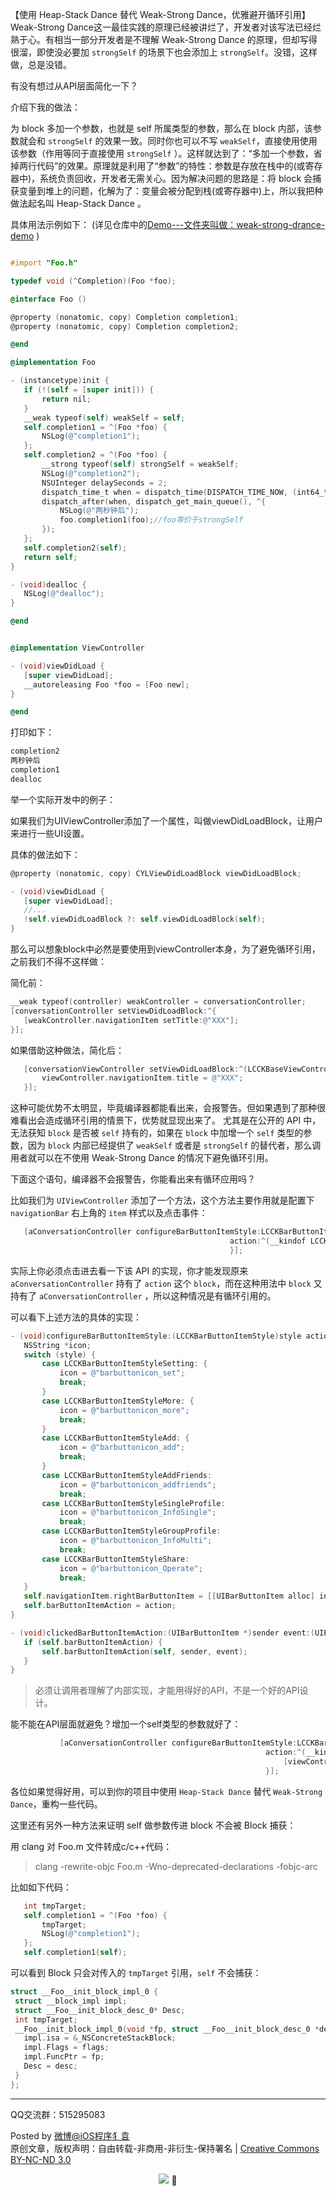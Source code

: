  【使用 Heap-Stack Dance 替代 Weak-Strong Dance，优雅避开循环引用】Weak-Strong Dance这一最佳实践的原理已经被讲烂了，开发者对该写法已经烂熟于心。有相当一部分开发者是不理解 Weak-Strong Dance 的原理，但却写得很溜，即使没必要加 `strongSelf` 的场景下也会添加上 `strongSelf`。没错，这样做，总是没错。
 
有没有想过从API层面简化一下？

介绍下我的做法：
 
为 block 多加一个参数，也就是 self 所属类型的参数，那么在 block 内部，该参数就会和 `strongSelf` 的效果一致。同时你也可以不写 `weakSelf`，直接使用使用该参数（作用等同于直接使用 `strongSelf` ）。这样就达到了：“多加一个参数，省掉两行代码”的效果。原理就是利用了“参数”的特性：参数是存放在栈中的(或寄存器中)，系统负责回收，开发者无需关心。因为解决问题的思路是：将 block 会捕获变量到堆上的问题，化解为了：变量会被分配到栈(或寄存器中)上，所以我把种做法起名叫 Heap-Stack Dance 。
 
具体用法示例如下：
(详见仓库中的[Demo---文件夹叫做：weak-strong-drance-demo](https://github.com/ChenYilong/iOSBlog/tree/master/Tips/Heap-Stack%20Dance) )


 ```Objective-C

#import "Foo.h"

typedef void (^Completion)(Foo *foo);

@interface Foo ()

@property (nonatomic, copy) Completion completion1;
@property (nonatomic, copy) Completion completion2;

@end

@implementation Foo

- (instancetype)init {
    if (!(self = [super init])) {
        return nil;
    }
    __weak typeof(self) weakSelf = self;
    self.completion1 = ^(Foo *foo) {
        NSLog(@"completion1");
    };
    self.completion2 = ^(Foo *foo) {
        __strong typeof(self) strongSelf = weakSelf;
        NSLog(@"completion2");
        NSUInteger delaySeconds = 2;
        dispatch_time_t when = dispatch_time(DISPATCH_TIME_NOW, (int64_t)(delaySeconds * NSEC_PER_SEC));
        dispatch_after(when, dispatch_get_main_queue(), ^{
            NSLog(@"两秒钟后");
            foo.completion1(foo);//foo等价于strongSelf
        });
    };
    self.completion2(self);
    return self;
}

- (void)dealloc {
    NSLog(@"dealloc");
}

@end


@implementation ViewController

- (void)viewDidLoad {
    [super viewDidLoad];
    __autoreleasing Foo *foo = [Foo new];
}

@end
 ```
 
 打印如下：
 
 ```Objective-C
 completion2
 两秒钟后
 completion1
 dealloc

 ```

 举一个实际开发中的例子：
 
 如果我们为UIViewController添加了一个属性，叫做viewDidLoadBlock，让用户来进行一些UI设置。
 
 具体的做法如下：
 
 
 ```Objective-C
@property (nonatomic, copy) CYLViewDidLoadBlock viewDidLoadBlock;

- (void)viewDidLoad {
    [super viewDidLoad];
    //...
    !self.viewDidLoadBlock ?: self.viewDidLoadBlock(self);
}
 ```

 那么可以想象block中必然是要使用到viewController本身，为了避免循环引用，之前我们不得不这样做：
 
 简化前：
 
 ```Objective-C
__weak typeof(controller) weakController = conversationController;
[conversationController setViewDidLoadBlock:^{
    [weakController.navigationItem setTitle:@"XXX"];
}];
 ```

如果借助这种做法，简化后：

 ```Objective-C
    [conversationViewController setViewDidLoadBlock:^(LCCKBaseViewController *viewController) {
        viewController.navigationItem.title = @"XXX";
    }];
 ```
 
 这种可能优势不太明显，毕竟编译器都能看出来，会报警告。但如果遇到了那种很难看出会造成循环引用的情景下，优势就显现出来了。
  尤其是在公开的 API 中，无法获知 `block` 是否被 `self` 持有的，如果在 `block` 中加增一个 `self` 类型的参数，因为 `block` 内部已经提供了 `weakSelf` 或者是 `strongSelf` 的替代者，那么调用者就可以在不使用 Weak-Strong Dance 的情况下避免循环引用。

 下面这个语句，编译器不会报警告，你能看出来有循环应用吗？
 
 比如我们为 `UIViewController` 添加了一个方法，这个方法主要作用就是配置下 `navigationBar` 右上角的 `item` 样式以及点击事件：
 
 ```Objective-C
    [aConversationController configureBarButtonItemStyle:LCCKBarButtonItemStyleGroupProfile
                                                  action:^(__kindof LCCKBaseViewController *viewController, UIBarButtonItem *sender, UIEvent *event) {                                                      [aConversationController.navigationController pushViewController:[UIViewController new] animated:YES];
                                                  }];
 ```

实际上你必须点击进去看一下该 API 的实现，你才能发现原来 `aConversationController` 持有了 `action` 这个 `block`，而在这种用法中 `block` 又持有了 `aConversationController` ，所以这种情况是有循环引用的。

可以看下上述方法的具体的实现：

 ```Objective-C
- (void)configureBarButtonItemStyle:(LCCKBarButtonItemStyle)style action:(LCCKBarButtonItemActionBlock)action {
    NSString *icon;
    switch (style) {
        case LCCKBarButtonItemStyleSetting: {
            icon = @"barbuttonicon_set";
            break;
        }
        case LCCKBarButtonItemStyleMore: {
            icon = @"barbuttonicon_more";
            break;
        }
        case LCCKBarButtonItemStyleAdd: {
            icon = @"barbuttonicon_add";
            break;
        }
        case LCCKBarButtonItemStyleAddFriends:
            icon = @"barbuttonicon_addfriends";
            break;
        case LCCKBarButtonItemStyleSingleProfile:
            icon = @"barbuttonicon_InfoSingle";
            break;
        case LCCKBarButtonItemStyleGroupProfile:
            icon = @"barbuttonicon_InfoMulti";
            break;
        case LCCKBarButtonItemStyleShare:
            icon = @"barbuttonicon_Operate";
            break;
    }
    self.navigationItem.rightBarButtonItem = [[UIBarButtonItem alloc] initWithImage:[UIImage lcck_imageNamed:icon bundleName:@"BarButtonIcon" bundleForClass:[self class]] style:UIBarButtonItemStylePlain target:self action:@selector(clickedBarButtonItemAction:event:)];
    self.barButtonItemAction = action;
}

- (void)clickedBarButtonItemAction:(UIBarButtonItem *)sender event:(UIEvent *)event {
    if (self.barButtonItemAction) {
        self.barButtonItemAction(self, sender, event);
    }
}
 ```


> 必须让调用者理解了内部实现，才能用得好的API，不是一个好的API设计。

能不能在API层面就避免？增加一个self类型的参数就好了：

 ```Objective-C
            [aConversationController configureBarButtonItemStyle:LCCKBarButtonItemStyleGroupProfile
                                                          action:^(__kindof LCCKBaseViewController *viewController, UIBarButtonItem *sender, UIEvent *event) {
                                                              [viewController.navigationController pushViewController:[UIViewController new] animated:YES];
                                                          }];

 ```
 
 各位如果觉得好用，可以到你的项目中使用 `Heap-Stack Dance` 替代 `Weak-Strong Dance`，重构一些代码。
 
 

这里还有另外一种方法来证明 self 做参数传进 block 不会被 Block 捕获：
  
用 clang 对 Foo.m 文件转成c/c++代码：
    
   > clang -rewrite-objc Foo.m -Wno-deprecated-declarations -fobjc-arc
    
    
比如如下代码：
    
 ```Objective-C
    int tmpTarget;
    self.completion1 = ^(Foo *foo) {
        tmpTarget;
        NSLog(@"completion1");
    };
    self.completion1(self);
 ```

可以看到 Block 只会对传入的 `tmpTarget` 引用，`self` 不会捕获：

    
 ```C
struct __Foo__init_block_impl_0 {
  struct __block_impl impl;
  struct __Foo__init_block_desc_0* Desc;
  int tmpTarget;
  __Foo__init_block_impl_0(void *fp, struct __Foo__init_block_desc_0 *desc, int _tmpTarget, int flags=0) : tmpTarget(_tmpTarget) {
    impl.isa = &_NSConcreteStackBlock;
    impl.Flags = flags;
    impl.FuncPtr = fp;
    Desc = desc;
  }
};
 ```
  
  
----------

QQ交流群：515295083

Posted by [微博@iOS程序犭袁](http://weibo.com/luohanchenyilong/)  
原创文章，版权声明：自由转载-非商用-非衍生-保持署名 | [Creative Commons BY-NC-ND 3.0](http://creativecommons.org/licenses/by-nc-nd/3.0/deed.zh)
<p align="center"><a href="http://weibo.com/u/1692391497?s=6uyXnP" target="_blank"><img border="0" src="http://service.t.sina.com.cn/widget/qmd/1692391497/b46c844b/1.png"/></a></a> 


